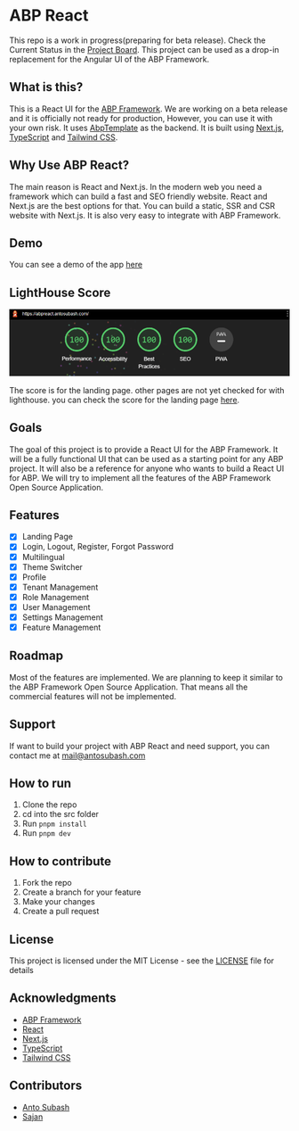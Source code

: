 # ABP React

This repo is a work in progress(preparing for beta release). Check the Current Status in the [Project Board](https://github.com/users/antosubash/projects/2). This project can be used as a drop-in replacement for the Angular UI of the ABP Framework.

## What is this?

This is a React UI for the [ABP Framework](https://abp.io/). We are working on a beta release and it is officially not ready for production, However, you can use it with your own risk. It uses [AbpTemplate](https://github.com/antosubash/AbpTemplate) as the backend. It is built using [Next.js](https://nextjs.org/), [TypeScript](https://www.typescriptlang.org/) and [Tailwind CSS](https://tailwindcss.com/).

## Why Use ABP React?

The main reason is React and Next.js. In the modern web you need a framework which can build a fast and SEO friendly website. React and Next.js are the best options for that. You can build a static, SSR and CSR website with Next.js. It is also very easy to integrate with ABP Framework.

## Demo

You can see a demo of the app [here](https://abpreact.antosubash.com/)

## LightHouse Score

![Lighthouse Score](/images/lighthosescore.png)

The score is for the landing page. other pages are not yet checked for with lighthouse. you can check the score for the landing page [here](https://pagespeed.web.dev/report?url=https%3A%2F%2Fabpreact.antosubash.com%2F&form_factor=desktop).

## Goals

The goal of this project is to provide a React UI for the ABP Framework. It will be a fully functional UI that can be used as a starting point for any ABP project. It will also be a reference for anyone who wants to build a React UI for ABP. We will try to implement all the features of the ABP Framework Open Source Application.

## Features

- [x] Landing Page
- [x] Login, Logout, Register, Forgot Password
- [x] Multilingual
- [x] Theme Switcher
- [x] Profile
- [x] Tenant Management
- [x] Role Management
- [x] User Management
- [x] Settings Management
- [x] Feature Management

## Roadmap

Most of the features are implemented. We are planning to keep it similar to the ABP Framework Open Source Application. That means all the commercial features will not be implemented.

## Support

If want to build your project with ABP React and need support, you can contact me at [mail@antosubash.com](mailto:mail@antosubash.com)

## How to run

1. Clone the repo
2. cd into the src folder
3. Run `pnpm install`
4. Run `pnpm dev`

## How to contribute

1. Fork the repo
2. Create a branch for your feature
3. Make your changes
4. Create a pull request

## License

This project is licensed under the MIT License - see the [LICENSE](LICENSE) file for details

## Acknowledgments

- [ABP Framework](https://abp.io/)
- [React](https://reactjs.org/)
- [Next.js](https://nextjs.org/)
- [TypeScript](https://www.typescriptlang.org/)
- [Tailwind CSS](https://tailwindcss.com/)

## Contributors

- [Anto Subash](https://github.com/antosubash)
- [Sajan](https://github.com/sajanv88)
